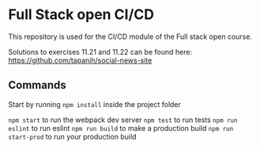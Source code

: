 # Full Stack open CI/CD
This repository is used for the CI/CD module of the Full stack open course.

Solutions to exercises 11.21 and 11.22 can be found here: https://github.com/tapanih/social-news-site

## Commands

Start by running `npm install` inside the project folder

`npm start` to run the webpack dev server
`npm test` to run tests
`npm run eslint` to run eslint
`npm run build` to make a production build
`npm run start-prod` to run your production build
